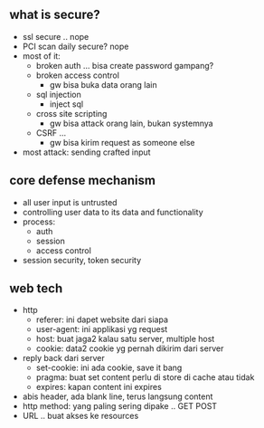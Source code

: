 ## what is secure?
- ssl secure .. nope
- PCI scan daily secure? nope
- most of it:
    - broken auth ... bisa create password gampang?
    - broken access control
        - gw bisa buka data orang lain
    - sql injection
        - inject sql
    - cross site scripting
        - gw bisa attack orang lain, bukan systemnya
    - CSRF ...
        - gw bisa kirim request as someone else
- most attack: sending crafted input

## core defense mechanism
- all user input is untrusted
- controlling user data to its data and functionality
- process:
    - auth
    - session
    - access control
- session security, token security

## web tech
- http
    - referer: ini dapet website dari siapa
    - user-agent: ini applikasi yg request
    - host: buat jaga2 kalau satu server, multiple host
    - cookie: data2 cookie yg pernah dikirim dari server
- reply back dari server
    - set-cookie: ini ada cookie, save it bang
    - pragma: buat set content perlu di store di cache atau tidak
    - expires: kapan content ini expires
- abis header, ada blank line, terus langsung content
- http method: yang paling sering dipake .. GET POST
- URL .. buat akses ke resources


